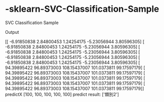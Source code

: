 # -sklearn-SVC-Classification-Sample
SVC Classification Sample

Output

[[  -6.91850838    2.84800453    1.24254175   -5.23056944    3.80596305]
 [  -6.91850838    2.84800453    1.24254175   -5.23056944    3.80596305]
 [  -6.91850838    2.84800453    1.24254175   -5.23056944    3.80596305]
 [  -6.91850838    2.84800453    1.24254175   -5.23056944    3.80596305]
 [  -6.91850838    2.84800453    1.24254175   -5.23056944    3.80596305]
 [  94.39895422   96.89373003  108.15437007  101.0373811    99.17597179]
 [  94.39895422   96.89373003  108.15437007  101.0373811    99.17597179]
 [  94.39895422   96.89373003  108.15437007  101.0373811    99.17597179]
 [  94.39895422   96.89373003  108.15437007  101.0373811    99.17597179]
 [  94.39895422   96.89373003  108.15437007  101.0373811    99.17597179]]
predictX [100, 100, 100, 100, 100]
predict result: ['類別2']
